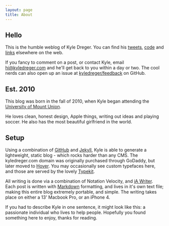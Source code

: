 ```yaml
---
layout: page
title: About
---
```


## Hello

This is the humble weblog of Kyle Dreger. You can find his [tweets](http://twitter.com/kyledreger), [code](http://github.com/kyledreger) and [links](http://pinboard.in/u:kyledreger) elsewhere on the web. 

If you fancy to comment on a post, or contact Kyle, email <hi@kyledreger.com> and he'll get back to you within a day or two. The cool nerds can also open up an issue at [kyledreger/feedback](https://github.com/kyledreger/feedback/issues/new) on GitHub.

## Est. 2010

This blog was born in the fall of 2010, when Kyle began attending the [University of Mount Union](http://mountunion.edu). 

He loves clean, honest design, Apple things, writing out ideas and playing soccer. He also has the most beautiful girlfriend in the world. 

## Setup

Using a combination of [GitHub](http://github.com) and [Jekyll](https://github.com/mojombo/jekyll/), Kyle is able to generate a lightweight, static blog - which rocks harder than any CMS. The kyledreger.com domain was originally purchased through GoDaddy, but later moved to [Hover](http://hover.com). You may occasionally see custom typefaces here, and those are served by the lovely [Typekit](http://typekit.com). 

All writing is done via a combination of Notation Velocity, and [iA Writer](http://www.iawriter.com/). Each post is written with [Markdown](http://daringfireball.net/projects/markdown) formatting, and lives in it's own text file; making this entire blog extremely portable, and simple. The writing takes place on either a 13' Macbook Pro, or an iPhone 4.

If you had to describe Kyle in one sentence, it might look like this: a passionate individual who lives to help people. Hopefully you found something here to enjoy, thanks for reading. 